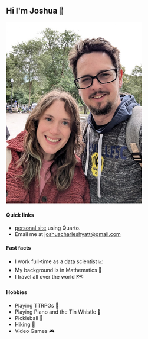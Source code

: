 ## Hi I'm Joshua 👋

<img width="368" alt="Me and my wife in Boston" src="Me in Boston.jpg">

#### Quick links
- [personal site](https://joshuacharleshyatt.github.io/personal/) using Quarto.
- Email me at joshuacharleshyatt@gmail.com

#### Fast facts
- I work full-time as a data scientist :chart_with_upwards_trend:
- My background is in Mathematics :abacus:
- I travel all over the world :world_map:


#### Hobbies
- Playing TTRPGs :game_die:
- Playing Piano and the Tin Whistle :musical_keyboard:
- Pickleball :tennis:
- Hiking :hiking_boot:
- Video Games :video_game:
